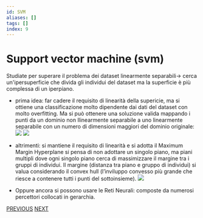 ```yaml
---
id: SVM
aliases: []
tags: []
index: 9
---
```


# Support vector machine (svm)

Studiate per superare il problema dei dataset linearmente separabili-> cerca un'ipersuperficie che divida gli individui del dataset ma la superficie è più complessa di un iperpiano.
- prima idea: far cadere il requisito di linearità della supericie, ma si ottiene una classificazione molto dipendente dai dati del dataset con molto overfitting. Ma si può ottenere una soluzione valida mappando i punti da un dominio non llinearmente separabile a uno linearmente separabile con un numero di dimensioni maggiori del dominio originale: ![](datamining/Pasted_image_20231230124031.png) ![](Pasted_image_20231230130632.png)
- altrimenti: si mantiene il requisito di linearità e si adotta il Maximum Margin Hyperplane si pensa di non adottare un singolo piano, ma piani multipli dove ogni singolo piano cerca di massimizzare il margine tra i gruppi di individui. Il margine (distanza tra piano e gruppo di individui) si valua considerando il convex hull (l’inviluppo convesso più grande che riesce a contenere tutti i punti del sottoinsieme).
	![](datamining/Pasted_image_20231230124428.png)

- Oppure ancora si possono usare le Reti Neurali: composte da numerosi percettori collocati in gerarchia.



[PREVIOUS](pages/datamining/classification/linear_perceptron.md) [NEXT](pages/datamining/classification/reti_neurali.md)

